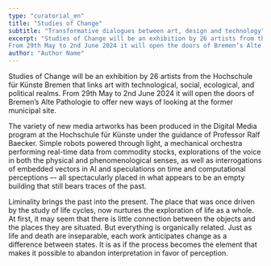 ```yaml
---
type: "curatorial_en"
title: "Studies of Change"
subtitle: "Transformative dialogues between art, design and technology"
excerpt: "Studies of Change will be an exhibition by 26 artists from the Hochschule für Künste Bremen that links art with technological, social, ecological, and political realms.
From 29th May to 2nd June 2024 it will open the doors of Bremen’s Alte Pathologie to offer new ways of looking at the former municipal site. The variety of new media artworks has been produced in the Digital Media program at the Hochschule für Künste under the guidance of..."
author: "Author Name"
---
```


Studies of Change will be an exhibition by 26 artists from the Hochschule für Künste Bremen that links art with technological, social, ecological, and political realms.
From 29th May to 2nd June 2024 it will open the doors of Bremen’s Alte Pathologie to offer new ways of looking at the former municipal site.

The variety of new media artworks has been produced in the Digital Media program at the Hochschule für Künste under the guidance of Professor Ralf Baecker. Simple robots powered through light, a mechanical orchestra performing real-time data from commodity stocks, explorations of the voice in both the physical and phenomenological senses, as well as interrogations of embedded vectors in AI and speculations on time and computational perceptions –- all spectacularly placed in what appears to be an empty building that still bears traces of the past.

Liminality brings the past into the present. The place that was once driven by the study of life cycles, now nurtures the exploration of life as a whole. At first, it may seem that there is little connection between the objects and the places they are situated. But everything is organically related. Just as life and death are inseparable, each work anticipates change as a difference between states. It is as if the process becomes the element that makes it possible to abandon interpretation in favor of perception.
